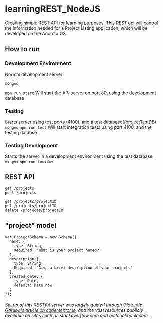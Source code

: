 # learningREST_NodeJS
Creating simple REST API for learning purposes. This REST api will control the information needed for a Project Listing application, which will be developed on the Android OS.

## How to run

### Development Environment
Normal development server

`mongod`

`npm run start` Will start the API server on port 80, using the development database

### Testing
Starts server using test ports (4100), and a test database(/projectTestDB).
`mongod`
`npm run test` Will start integration tests using port 4100, and the testing databse

### Testing Development
Starts the server in a development environment using the test database.
`mongod`
`npm run testdev`

## REST API
```
get /projects
post /projects

get /projects/projectID
put /projects/projectID
delete /projects/projectID
```

## "project" model
```
var ProjectSchema = new Schema({
  name: {
    type: String,
    Required: 'What is your project named?'
  },
  description:{
    type: String,
    Required: "Give a brief description of your project."
  },
  Created_date: {
    type: Date,
    default: Date.now
  }
});
```
###### Set up of this RESTful server was largely guided through [Olatunde Garuba's article on codementor.io](https://www.codementor.io/olatundegaruba/nodejs-restful-apis-in-10-minutes-q0sgsfhbd), and the vast resources publicly available on sites such as stackoverflow.com and restcookbook.com.